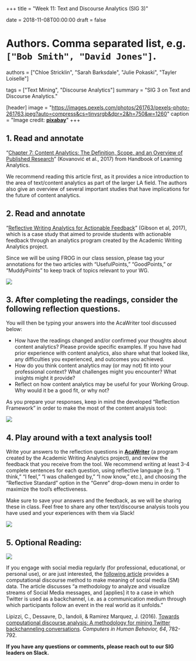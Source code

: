 +++
title = "Week 11: Text and Discourse Analytics (SIG 3)"

date = 2018-11-08T00:00:00
draft = false

# Authors. Comma separated list, e.g. `["Bob Smith", "David Jones"]`.
authors = ["Chloe Stricklin", "Sarah Barksdale", "Julie Pokaski", "Tayler Loiselle"]

tags = ["Text Mining", "Discourse Analytics"]
summary = "SIG 3 on Text and Discourse Analytics."

[header]
image = "https://images.pexels.com/photos/261763/pexels-photo-261763.jpeg?auto=compress&cs=tinysrgb&dpr=2&h=750&w=1260"
caption = "Image credit: [**pixabay**](https://www.pexels.com/photo/abstract-black-and-white-blur-book-261763/)"
+++

## 1. Read and annotate 

“[Chapter 7: Content Analytics: The Definition, Scope, and an Overview of Published Research](https://solaresearch.org/wp-content/uploads/2017/05/chapter7.pdf)” (Kovanović et al., 2017) from Handbook of Learning Analytics.

We recommend reading this article first, as it provides a nice introduction to the area of text/content analytics as part of the larger LA field. The authors also give an overview of several important studies that have implications for the future of content analytics.

## 2.  Read and annotate 

“[Reflective Writing Analytics for Actionable Feedback](https://eprints.qut.edu.au/115374/1/p153-gibson.pdf)” (Gibson et al, 2017), which is a case study that aimed to provide students with actionable feedback through an analytics program created by the Academic Writing Analytics project. 

Since we will be using FROG in our class session, please tag your annotations for the two articles  with “UsefulPoints,” “GoodPoints,” or “MuddyPoints” to keep track of topics relevant to your WG.

![](https://ebookfriendly.com/wp-content/uploads/2016/08/Animated-gif-Matilda-oh-yes-I-love-to-read.gif)

## 3.  After completing the readings, consider the following reflection questions. 

You will then be typing your answers into the AcaWriter tool discussed below:

- How have the readings changed and/or confirmed your thoughts about content analytics? Please provide specific examples. If you have had prior experience with content analytics, also share what that looked like, any difficulties you experienced, and outcomes you achieved.
- How do you think content analytics may (or may not) fit into your professional context? What challenges might you encounter? What insights might it provide?
- Reflect on how content analytics may be useful for your Working Group. Why would it be a good fit, or why not?  

As you prepare your responses, keep in mind the developed “Reflection Framework” in order to make the most of the content analysis tool:

![](../../img/acawriter.png)

## 4. Play around with a text analysis tool! 

Write your answers to the reflection questions in **[AcaWriter](http://acawriter-demo.utscic.edu.au/)** (a program created by the Academic Writing Analytics project), and review the feedback that you receive from the tool. We recommend writing at least 3-4 complete sentences for each question, using reflective language (e.g. “I think,” “I feel,” “I was challenged by,” “I now know,” etc.), and choosing the “Reflective Standard” option in the “Genre” drop-down menu in order to maximize the tool’s effectiveness.

Make sure to save your answers and the feedback, as we will be sharing these in class. Feel free to share any other text/discourse analysis tools you have used and your experiences with them via Slack! 

![](https://media.giphy.com/media/iqRgU7mFDGeUU/giphy.gif)

## 5.  Optional Reading:

![](../../img/lipizzi2016.png)

If you engage with social media regularly (for professional, educational, or personal use), or are just interested, the [following article](https://drive.google.com/file/d/1USqoWlJHOoAYFNOLqfYF7rDGXEgGezRl/view?usp=sharing) provides a computational discourse method to make meaning of social media (SM) data. The article discusses “a methodology to analyze and visualize streams of Social Media messages, and [applies] it to a case in which Twitter is used as a backchannel, i.e. as a communication medium through which participants follow an event in the real world as it unfolds.” 

Lipizzi, C., Dessavre, D., Iandoli, & Ramirez Marquez, J. (2016). [Towards computational discourse analysis: A methodology for mining Twitter backchanneling conversations](https://drive.google.com/file/d/1USqoWlJHOoAYFNOLqfYF7rDGXEgGezRl/view?usp=sharing). *Computers in Human Behavior, 64*, 782-792.


**If you have any questions or comments, please reach out to our SIG leaders on Slack.**
